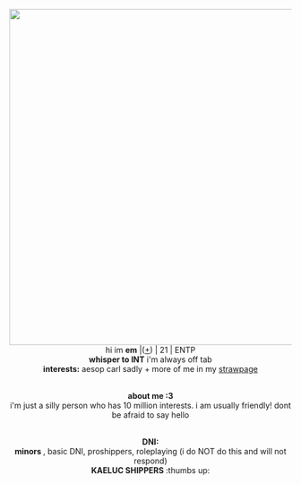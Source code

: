 <p align="center">
    <img width="600" src="https://static.wikia.nocookie.net/id5/images/2/25/GreenhouseConceptArtCN.png/revision/latest/scale-to-width-down/500?cb=20240907094512"
<p align="center">
</br>hi im <b>em</b> |(<a href=https://en.pronouns.page/@Adamilcake>+</a>) | 21 | ENTP
<br><b>whisper to INT</b> i'm always off tab 
<br><b>interests:</b> aesop carl sadly + more of me in my <a href=https://emsop.straw.page/>strawpage</a>
<p align="center">
    <br><b>about me :3 </b>
 <br> i'm just a silly person who has 10 million interests. i am usually friendly! dont be afraid to say hello 
<p align="center">
    <br><b>DNI:</b>
 <br><b> minors </b>, basic DNI, proshippers, roleplaying (i do NOT do this and will not respond) <br><b>KAELUC SHIPPERS</b> :thumbs up:
